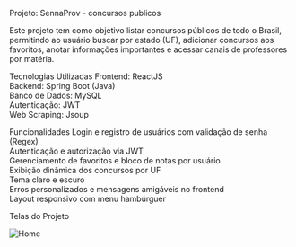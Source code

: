Projeto: SennaProv - concursos publicos

Este projeto tem como objetivo listar concursos públicos de todo o Brasil, permitindo ao usuário buscar por estado (UF),
adicionar concursos aos favoritos, anotar informações importantes e acessar canais de professores por matéria.

Tecnologias Utilizadas
Frontend: ReactJS  
Backend: Spring Boot (Java)  
Banco de Dados: MySQL  
Autenticação: JWT  
Web Scraping: Jsoup  

 Funcionalidades
Login e registro de usuários com validação de senha (Regex)  
Autenticação e autorização via JWT  
Gerenciamento de favoritos e bloco de notas por usuário  
Exibição dinâmica dos concursos por UF  
Tema claro e escuro  
Erros personalizados e mensagens amigáveis no frontend  
Layout responsivo com menu hambúrguer  

 Telas do Projeto

![Home](.images/TelaLogin.png)



